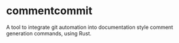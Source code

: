 # commentcommit
A tool to integrate git automation into documentation style comment generation commands, using Rust. 
